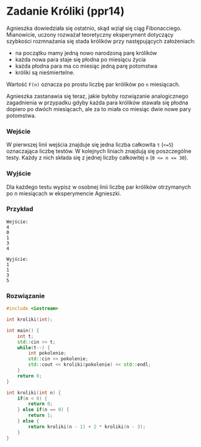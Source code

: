 # Zadanie Króliki (ppr14)

Agnieszka dowiedziała się ostatnio, skąd wziął się ciąg Fibonacciego. Mianowicie, uczony rozważał teoretyczny eksperyment dotyczący szybkości rozmnażania się stada królików przy następujących założeniach:

- na początku mamy jedną nowo narodzoną parę królików
- każda nowa para staje się płodna po miesiącu życia
- każda płodna para ma co miesiąc jedną parę potomstwa
- króliki są nieśmiertelne.

Wartość `F(n)` oznacza po prostu liczbę par królików po `n` miesiącach.

Agnieszka zastanawia się teraz, jakie byłoby rozwiązanie analogicznego zagadnienia w przypadku gdyby każda para królików stawała się płodna dopiero po dwóch miesiącach, ale za to miała co miesiąc dwie nowe pary potomstwa.

### Wejście

W pierwszej linii wejścia znajduje się jedna liczba całkowita `t` (`<=5`) oznaczająca liczbę testów.
W kolejnych liniach znajdują się poszczególne testy. Każdy z nich składa się z jednej liczby całkowitej `n` (`0 <= n <= 30`).

### Wyjście

Dla każdego testu wypisz w osobnej linii liczbę par królików otrzymanych po n miesiącach w eksperymencie Agnieszki.

### Przykład

```
Wejście:
4
0
1
3
4

Wyjście:
1
1
3
5
```

### Rozwiązanie

```cpp
#include <iostream>

int kroliki(int);

int main() {
	int t;
	std::cin >> t;    
    while(t--) {
        int pokolenie;
        std::cin >> pokolenie;
        std::cout << kroliki(pokolenie) << std::endl;
    }
    return 0;
}

int kroliki(int n) {
    if(n < 0) {
        return 0;
    } else if(n == 0) {
        return 1;
    } else {
        return kroliki(n - 1) + 2 * kroliki(n - 3);
    }
}
```